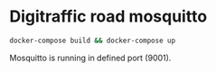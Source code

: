 # Digitraffic road mosquitto

````bash
docker-compose build && docker-compose up
````

Mosquitto is running in defined port (9001).